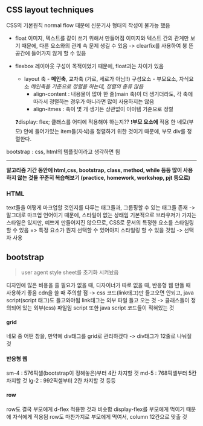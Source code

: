 ## CSS layout techniques
CSS의 기본원칙 normal flow 때문에 신문기사 형태의 작성이 불가능 했음

- float 
이미지, 텍스트를 같이 쓰기 위해서 만들어짐
이미지와 텍스트 간의 관계만 보기 때문에, 다른 요소와의 관계 속 문제 생길 수 있음
-> clearfix를 사용하여 붕 뜬 공간에 들어가지 않게 할 수 있음

- flexbox
레이아웃 구성이 목적이었기 때문에, float과는 차이가 있음
    - layout
    축 - **메인축**, 교차축 (가로, 세로가 아님!!)
    구성요소 - 부모요소, 자식요소
    *메인축을 기준으로 정렬을 하는데, 정렬의 종류 많음*
        - align-content : 내용물이 많아 한 줄(main 축)이 더 생기더라도, 각 축에 따라서 정렬하는 경우가 아니라면 많이 사용하지는 않음
        - align-itmes : 축이 몇 개 생기든 상관없이 아이템 기준으로 정렬 

    ❓display: flex; 클래스를 어디에 적용해야 하는지??
    ❗**부모 요소에** 적용
    한 네모(부모) 안에 들어가있는 item들(자식)을 정렬하기 위한 것이기 때문에,
    부모 div를 정렬한다.

bootstrap : css, html의 템플릿이라고 생각하면 됨

---
**알고리즘 기간 동안에 html,css, bootstrap, class, method, while 등등 많이 사용하지 않는 것들 꾸준히 복습해보기 (practice, homework, workshop, pjt 등으로)**


### HTML
text들을 어떻게 마크업할 것인지를 다루는 태그들과, 그룹핑할 수 있는 태그들 존재
-> 말그대로 마크업 언어이기 때문에, 스타일이 없는 상태임
기본적으로 브라우저가 가지는 스타일은 있지만, 예쁘게 만들어지진 않으므로, CSS로 문서의 특정한 요소를 스타일링할 수 있음
=> 특정 요소가 뭔지 선택할 수 있어야지 스타일링 할 수 있을 것임 -> 선택자 사용

## bootstrap
> user agent style sheet를 초기화 시켜놨음

디자인에 많은 비용을 쓸 필요가 없을 때, 디자이너가 따로 없을 때, 반응형 웹 만들 때 사용하기 좋음
cdn을 쓸 때 주의할 점 -> css 코드(link태그)만 들고오면 안되고, java script(script 태그)도 들고와야됨
link태그는 외부 파일 들고 오는 것 -> 클래스들이 정의되어 있는 외부(css) 파일임
script 또한 java script 코드들이 적혀있는 것

#### grid
네모 중 어떤 창을, 만약에 div태그를 grid로 관리하겠다 -> div태그가 12줄로 나눠질 것
#### 반응형 웹
sm-4 : 576픽셀(bootstrap이 정해놓은)부터 4칸 차지할 것
md-5 : 768픽셀부터 5칸 차지할 것
lg-2 : 992픽셀부터 2칸 차지할 것
등등

#### row
row도 결국 부모에게 d-flex 적용한 것과 비슷함
display-flex를 부모에게 먹이기 때문에 자식에게 적용됨
row도 마찬가지로 부모에게 먹여서, column 12칸으로 맞출 것
